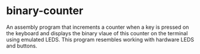 # binary-counter
An assembly program that increments a counter when a key is pressed on the keyboard and displays the binary vlaue of this counter on the terminal using emulated LEDS. This program resembles working with hardware LEDS and buttons.
